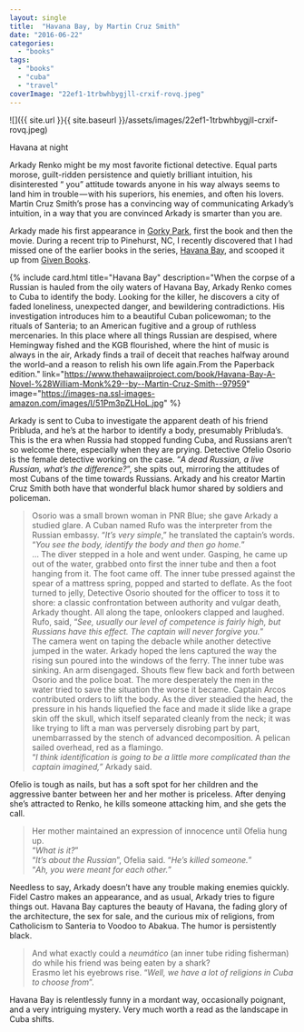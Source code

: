 ```yaml
---
layout: single
title:  "Havana Bay, by Martin Cruz Smith"
date: "2016-06-22"
categories: 
  - "books"
tags: 
  - "books"
  - "cuba"
  - "travel"
coverImage: "22ef1-1trbwhbygjll-crxif-rovq.jpeg"
---
```


![]({{ site.url }}{{ site.baseurl }}/assets/images/22ef1-1trbwhbygjll-crxif-rovq.jpeg)

Havana at night

Arkady Renko might be my most favorite fictional detective. Equal parts morose, guilt-ridden persistence and quietly brilliant intuition, his disinterested “<bleep> you” attitude towards anyone in his way always seems to land him in trouble — with his superiors, his enemies, and often his lovers. Martin Cruz Smith’s prose has a convincing way of communicating Arkady’s intuition, in a way that you are convinced Arkady is smarter than you are.

Arkady made his first appearance in [Gorky Park](http://www.thehawaiiproject.com/book/Gorky-Park-%28Arkady-Renko-No.-1%29--by--Martin-Cruz-Smith--40596), first the book and then the movie. During a recent trip to Pinehurst, NC, I recently discovered that I had missed one of the earlier books in the series, [Havana Bay](http://www.thehawaiiproject.com/book/Havana-Bay-A-Novel-%28William-Monk%29--by--Martin-Cruz-Smith--97959), and scooped it up from [Given Books](https://www.facebook.com/Given-Book-Shop-114431848588486/).

{% include card.html
   title="Havana Bay"
   description="When the corpse of a Russian is hauled from the oily waters of Havana Bay, Arkady Renko comes to Cuba to identify the body. Looking for the killer, he discovers a city of faded loneliness, unexpected danger, and bewildering contradictions. His investigation introduces him to a beautiful Cuban policewoman; to the rituals of Santeria; to an American fugitive and a group of ruthless mercenaries. In this place where all things Russian are despised, where Hemingway fished and the KGB flourished, where the hint of music is always in the air, Arkady finds a trail of deceit that reaches halfway around the world–and a reason to relish his own life again.From the Paperback edition."
   link="https://www.thehawaiiproject.com/book/Havana-Bay-A-Novel-%28William-Monk%29--by--Martin-Cruz-Smith--97959"
   image="https://images-na.ssl-images-amazon.com/images/I/51Pm3pZLHoL.jpg"
%}


Arkady is sent to Cuba to investigate the apparent death of his friend Pribluda, and he’s at the harbor to identify a body, presumably Pribluda’s. This is the era when Russia had stopped funding Cuba, and Russians aren’t so welcome there, especially when they are prying. Detective Ofelio Osorio is the female detective working on the case. “_A dead Russian, a live Russian, what’s the difference?_”, she spits out, mirroring the attitudes of most Cubans of the time towards Russians. Arkady and his creator Martin Cruz Smith both have that wonderful black humor shared by soldiers and policeman.

> Osorio was a small brown woman in PNR Blue; she gave Arkady a studied glare. A Cuban named Rufo was the interpreter from the Russian embassy. “_It’s very simple_,” he translated the captain’s words. “_You see the body, identify the body and then go home._”  
> … The diver stepped in a hole and went under. Gasping, he came up out of the water, grabbed onto first the inner tube and then a foot hanging from it. The foot came off. The inner tube pressed against the spear of a mattress spring, popped and started to deflate. As the foot turned to jelly, Detective Osorio shouted for the officer to toss it to shore: a classic confrontation between authority and vulgar death, Arkady thought. All along the tape, onlookers clapped and laughed.   
> Rufo, said, “_See, usually our level of competence is fairly high, but Russians have this effect. The captain will never forgive you._”  
> The camera went on taping the debacle while another detective jumped in the water. Arkady hoped the lens captured the way the rising sun poured into the windows of the ferry. The inner tube was sinking. An arm disengaged. Shouts flew flew back and forth between Osorio and the police boat. The more desperately the men in the water tried to save the situation the worse it became. Captain Arcos contributed orders to lift the body. As the diver steadied the head, the pressure in his hands liquefied the face and made it slide like a grape skin off the skull, which itself separated cleanly from the neck; it was like trying to lift a man was perversely disrobing part by part, unembarrassed by the stench of advanced decomposition. A pelican sailed overhead, red as a flamingo.  
> “_I think identification is going to be a little more complicated than the captain imagined,”_ Arkady said.

Ofelio is tough as nails, but has a soft spot for her children and the aggressive banter between her and her mother is priceless. After denying she’s attracted to Renko, he kills someone attacking him, and she gets the call.

> Her mother maintained an expression of innocence until Ofelia hung up.   
> “_What is it?_”  
> “_It’s about the Russian_”, Ofelia said. “_He’s killed someone._”  
> “_Ah, you were meant for each other._”

Needless to say, Arkady doesn’t have any trouble making enemies quickly. Fidel Castro makes an appearance, and as usual, Arkady tries to figure things out. Havana Bay captures the beauty of Havana, the fading glory of the architecture, the sex for sale, and the curious mix of religions, from Catholicism to Santeria to Voodoo to Abakua. The humor is persistently black.

> And what exactly could a _neumático_ (an inner tube riding fisherman) do while his friend was being eaten by a shark?  
> Erasmo let his eyebrows rise. “_Well, we have a lot of religions in Cuba to choose from_”.

Havana Bay is relentlessly funny in a mordant way, occasionally poignant, and a very intriguing mystery. Very much worth a read as the landscape in Cuba shifts.
